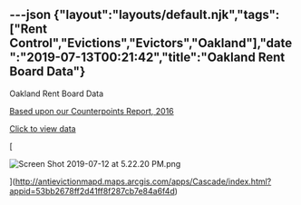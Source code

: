 ---json
{"layout":"layouts/default.njk","tags":["Rent Control","Evictions","Evictors","Oakland"],"date":"2019-07-13T00:21:42","title":"Oakland Rent Board Data"}
---

Oakland Rent Board Data

[Based upon our Counterpoints Report, 2016](http://antievictionmapd.maps.arcgis.com/apps/Cascade/index.html?appid=53bb2678ff2d41ff8f287cb7e84a6f4d)

[Click to view data](http://antievictionmapd.maps.arcgis.com/apps/Cascade/index.html?appid=53bb2678ff2d41ff8f287cb7e84a6f4d)

[

![Screen Shot 2019-07-12 at 5.22.20 PM.png](https://images.squarespace-cdn.com/content/v1/52b7d7a6e4b0b3e376ac8ea2/1562977365440-D2SPHLVRIRMM4JJCIUVX/ke17ZwdGBToddI8pDm48kChXeOQDIpmZT68w4L6YhFwUqsxRUqqbr1mOJYKfIPR7LoDQ9mXPOjoJoqy81S2I8N_N4V1vUb5AoIIIbLZhVYxCRW4BPu10St3TBAUQYVKcRbre8Te_sCvSH2MCn_EhvVEjC_03ov9XAXQcfxfaD7PeqiL2NcqkZWHJjWgHUH_4/Screen+Shot+2019-07-12+at+5.22.20+PM.png)

](http://antievictionmapd.maps.arcgis.com/apps/Cascade/index.html?appid=53bb2678ff2d41ff8f287cb7e84a6f4d)